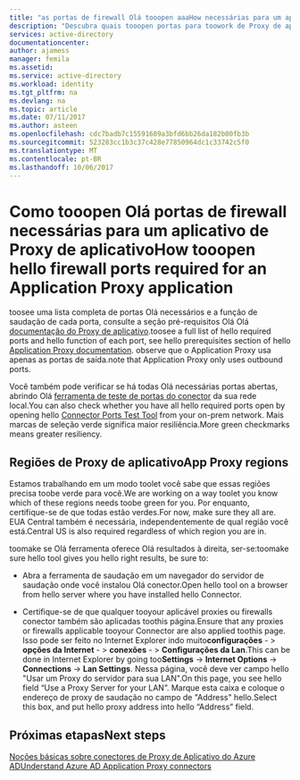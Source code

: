 ```yaml
---
title: "as portas de firewall Olá tooopen aaaHow necessárias para um aplicativo de Proxy de aplicativo | Microsoft Docs"
description: "Descubra quais tooopen portas para toowork de Proxy de aplicativo de saudação do AD do Azure corretamente"
services: active-directory
documentationcenter: 
author: ajamess
manager: femila
ms.assetid: 
ms.service: active-directory
ms.workload: identity
ms.tgt_pltfrm: na
ms.devlang: na
ms.topic: article
ms.date: 07/11/2017
ms.author: asteen
ms.openlocfilehash: cdc7badb7c15591689a3bfd6bb26da182b00fb3b
ms.sourcegitcommit: 523283cc1b3c37c428e77850964dc1c33742c5f0
ms.translationtype: MT
ms.contentlocale: pt-BR
ms.lasthandoff: 10/06/2017
---
```

# <a name="how-tooopen-hello-firewall-ports-required-for-an-application-proxy-application"></a><span data-ttu-id="79528-103">Como tooopen Olá portas de firewall necessárias para um aplicativo de Proxy de aplicativo</span><span class="sxs-lookup"><span data-stu-id="79528-103">How tooopen hello firewall ports required for an Application Proxy application</span></span>

<span data-ttu-id="79528-104">toosee uma lista completa de portas Olá necessários e a função de saudação de cada porta, consulte a seção pré-requisitos Olá Olá [documentação do Proxy de aplicativo](https://docs.microsoft.com/azure/active-directory/active-directory-application-proxy-enable).</span><span class="sxs-lookup"><span data-stu-id="79528-104">toosee a full list of hello required ports and hello function of each port, see hello prerequisites section of hello [Application Proxy documentation](https://docs.microsoft.com/azure/active-directory/active-directory-application-proxy-enable).</span></span> <span data-ttu-id="79528-105">observe que o Application Proxy usa apenas as portas de saída.</span><span class="sxs-lookup"><span data-stu-id="79528-105">note that Application Proxy only uses outbound ports.</span></span>

<span data-ttu-id="79528-106">Você também pode verificar se há todas Olá necessárias portas abertas, abrindo Olá [ferramenta de teste de portas do conector](https://aadap-portcheck.connectorporttest.msappproxy.net/) da sua rede local.</span><span class="sxs-lookup"><span data-stu-id="79528-106">You can also check whether you have all hello required ports open by opening hello [Connector Ports Test Tool](https://aadap-portcheck.connectorporttest.msappproxy.net/) from your on-prem network.</span></span> <span data-ttu-id="79528-107">Mais marcas de seleção verde significa maior resiliência.</span><span class="sxs-lookup"><span data-stu-id="79528-107">More green checkmarks means greater resiliency.</span></span> 

## <a name="app-proxy-regions"></a><span data-ttu-id="79528-108">Regiões de Proxy de aplicativo</span><span class="sxs-lookup"><span data-stu-id="79528-108">App Proxy regions</span></span>

<span data-ttu-id="79528-109">Estamos trabalhando em um modo toolet você sabe que essas regiões precisa toobe verde para você.</span><span class="sxs-lookup"><span data-stu-id="79528-109">We are working on a way toolet you know which of these regions needs toobe green for you.</span></span> <span data-ttu-id="79528-110">Por enquanto, certifique-se de que todas estão verdes.</span><span class="sxs-lookup"><span data-stu-id="79528-110">For now, make sure they all are.</span></span> <span data-ttu-id="79528-111">EUA Central também é necessária, independentemente de qual região você está.</span><span class="sxs-lookup"><span data-stu-id="79528-111">Central US is also required regardless of which region you are in.</span></span>

<span data-ttu-id="79528-112">toomake se Olá ferramenta oferece Olá resultados à direita, ser-se:</span><span class="sxs-lookup"><span data-stu-id="79528-112">toomake sure hello tool gives you hello right results, be sure to:</span></span>

-   <span data-ttu-id="79528-113">Abra a ferramenta de saudação em um navegador do servidor de saudação onde você instalou Olá conector.</span><span class="sxs-lookup"><span data-stu-id="79528-113">Open hello tool on a browser from hello server where you have installed hello Connector.</span></span>

-   <span data-ttu-id="79528-114">Certifique-se de que qualquer tooyour aplicável proxies ou firewalls conector também são aplicadas toothis página.</span><span class="sxs-lookup"><span data-stu-id="79528-114">Ensure that any proxies or firewalls applicable tooyour Connector are also applied toothis page.</span></span> <span data-ttu-id="79528-115">Isso pode ser feito no Internet Explorer indo muito**configurações**  - &gt; **opções da Internet**  - &gt; **conexões**  - &gt; **Configurações da Lan**.</span><span class="sxs-lookup"><span data-stu-id="79528-115">This can be done in Internet Explorer by going too**Settings** -&gt; **Internet Options** -&gt; **Connections** -&gt; **Lan Settings**.</span></span> <span data-ttu-id="79528-116">Nessa página, você deve ver campo hello "Usar um Proxy do servidor para sua LAN".</span><span class="sxs-lookup"><span data-stu-id="79528-116">On this page, you see hello field “Use a Proxy Server for your LAN”.</span></span> <span data-ttu-id="79528-117">Marque esta caixa e coloque o endereço de proxy de saudação no campo de "Address" hello.</span><span class="sxs-lookup"><span data-stu-id="79528-117">Select this box, and put hello proxy address into hello “Address” field.</span></span>

## <a name="next-steps"></a><span data-ttu-id="79528-118">Próximas etapas</span><span class="sxs-lookup"><span data-stu-id="79528-118">Next steps</span></span>
[<span data-ttu-id="79528-119">Noções básicas sobre conectores de Proxy de Aplicativo do Azure AD</span><span class="sxs-lookup"><span data-stu-id="79528-119">Understand Azure AD Application Proxy connectors</span></span>](application-proxy-understand-connectors.md)
